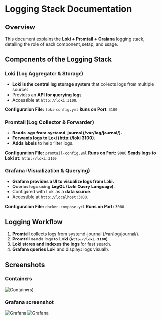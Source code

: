 # Logging Stack Documentation

## **Overview**

This document explains the **Loki + Promtail + Grafana** logging stack, detailing the role of each component, setap, and usage.

## **Components of the Logging Stack**

### **Loki (Log Aggregator & Storage)**

- **Loki is the central log storage system** that collects logs from multiple sources.
- Provides an **API for querying logs**.
- Accessible at `http://loki:3100`.

**Configuration File:** `loki-config.yml`
**Runs on Port:** `3100`

### **Promtail (Log Collector & Forwarder)**

- **Reads logs from systemd-journal (/var/log/journal/).**
- **Forwards logs to Loki (http://loki:3100).**
- **Adds labels** to help filter logs.

**Configuration File:** `promtail-config.yml`
**Runs on Port:** `9080`
**Sends logs to Loki at:** `http://loki:3100`

### **Grafana (Visualization & Querying)**

- **Grafana provides a UI to visualize logs from Loki.**
- Queries logs using **LogQL (Loki Query Language)**.
- Configured with Loki as a **data source**.
- Accessible at `http://localhost:3000`.

**Configuration File:** `docker-compose.yml`
**Runs on Port:** `3000`

## **Logging Workflow**

1. **Promtail** collects logs from systemd-journal (/var/log/journal/).
2. **Promtail** sends logs to **Loki (`http://loki:3100`)**.
3. **Loki stores and indexes the logs** for fast search.
4. **Grafana queries Loki** and displays logs visually.

## **Screenshots**

### **Containers**

![Containers](https://github.com/user-attachments/assets/926fd045-a623-49af-bf0c-65d7e14bfb45))

### **Grafana screenshot**

![Grafana](https://github.com/user-attachments/assets/bcae0feb-3611-40fb-82f8-2c5000cc8547)
![Grafana](https://github.com/user-attachments/assets/6d1746f0-a318-4756-b7dc-1caf1c1af8bf)



